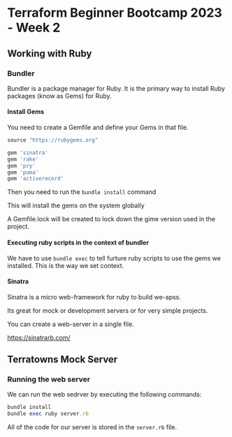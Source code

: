 # Terraform Beginner Bootcamp 2023 - Week 2

## Working with Ruby

### Bundler

Bundler is a package manager for Ruby.
It is the primary way to install Ruby packages (know as Gems) for Ruby.

#### Install Gems

You need to create a Gemfile and define your Gems in that file.

```rb
source "https://rubygems.org"

gem 'sinatra'
gem 'rake'
gem 'pry'
gem 'puma'
gem 'activerecord'
```

Then you need to run the `bundle install` command

This will install the gems on the system globally

A Gemfile.lock will be created to lock down the gime version used in the project.

#### Executing ruby scripts in the context of bundler

We have to use `bundle exec` to tell furture ruby scripts to use the gems we installed.  This is the way we set context.

#### Sinatra

Sinatra is a micro web-framework for ruby to build we-apss.

Its great for mock or development servers or for very simple projects.

You can create a web-server in a single file.

https://sinatrarb.com/

## Terratowns Mock Server

### Running the web server

We can run the web sedrver by executing the following commands:

```rb
bundle install
bundle exec ruby server.rb
```

All of the code for our server is stored in the `server.rb` file.
